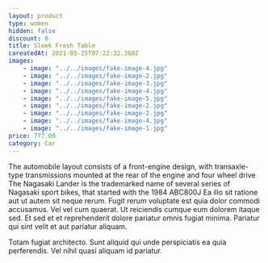 ```yaml
---
layout: product
type: women
hidden: false
discount: 0
title: Sleek Fresh Table
careatedAt: 2021-05-25T07:22:32.368Z
images:
    - image: "../../images/fake-image-4.jpg"
    - image: "../../images/fake-image-2.jpg"
    - image: "../../images/fake-image-3.jpg"
    - image: "../../images/fake-image-4.jpg"
    - image: "../../images/fake-image-5.jpg"
    - image: "../../images/fake-image-2.jpg"
    - image: "../../images/fake-image-2.jpg"
    - image: "../../images/fake-image-4.jpg"
    - image: "../../images/fake-image-1.jpg"
price: 777.00
category: Car
---
```

The automobile layout consists of a front-engine design, with transaxle-type transmissions mounted at the rear of the engine and four wheel drive
The Nagasaki Lander is the trademarked name of several series of Nagasaki sport bikes, that started with the 1984 ABC800J
Ea illo sit ratione aut ut autem sit neque rerum. Fugit rerum voluptate est quia dolor commodi accusamus. Vel vel cum quaerat. Ut reiciendis cumque eum dolorem itaque sed. Et sed et et reprehenderit dolore pariatur omnis fugiat minima. Pariatur qui sint velit et aut pariatur aliquam.
 Totam fugiat architecto. Sunt aliquid qui unde perspiciatis ea quia perferendis. Vel nihil quasi aliquam id pariatur.
